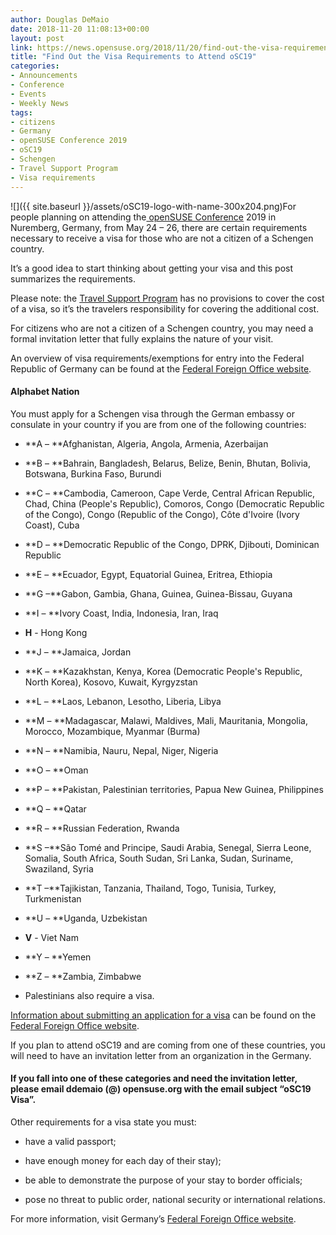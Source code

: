 ```yaml
---
author: Douglas DeMaio
date: 2018-11-20 11:08:13+00:00
layout: post
link: https://news.opensuse.org/2018/11/20/find-out-the-visa-requirements-to-attend-osc19/
title: "Find Out the Visa Requirements to Attend oSC19"
categories:
- Announcements
- Conference
- Events
- Weekly News
tags:
- citizens
- Germany
- openSUSE Conference 2019
- oSC19
- Schengen
- Travel Support Program
- Visa requirements
---
```

![]({{ site.baseurl }}/assets/oSC19-logo-with-name-300x204.png)For people planning on attending the[ openSUSE Conference](https://events.opensuse.org/conference/oSC18) 2019 in Nuremberg, Germany, from May 24 – 26, there are certain requirements necessary to receive a visa for those who are not a citizen of a Schengen country.

It’s a good idea to start thinking about getting your visa and this post summarizes the requirements.

Please note: the [Travel Support Program](https://en.opensuse.org/openSUSE:Travel_Support_Program) has no provisions to cover the cost of a visa, so it’s the travelers responsibility for covering the additional cost.

For citizens who are not a citizen of a Schengen country, you may need a formal invitation letter that fully explains the nature of your visit.

An overview of visa requirements/exemptions for entry into the Federal Republic of Germany can be found at the [Federal Foreign Office website](https://www.auswaertiges-amt.de/en/einreiseundaufenthalt/visabestimmungen-node/staatenlistevisumpflicht-node).


#### **Alphabet Nation**


<!-- more -->You must apply for a Schengen visa through the German embassy or consulate in your country if you are from one of the following countries:



 	
  * **A – **Afghanistan, Algeria, Angola, Armenia, Azerbaijan

 	
  * **B – **Bahrain, Bangladesh, Belarus, Belize, Benin, Bhutan, Bolivia, Botswana, Burkina Faso, Burundi

 	
  * **C – **Cambodia, Cameroon, Cape Verde, Central African Republic, Chad, China (People's Republic), Comoros, Congo (Democratic Republic of the Congo), Congo (Republic of the Congo), Côte d'Ivoire (Ivory Coast), Cuba

 	
  * **D – **Democratic Republic of the Congo, DPRK, Djibouti, Dominican Republic

 	
  * **E – **Ecuador, Egypt, Equatorial Guinea, Eritrea, Ethiopia

 	
  * **G –**Gabon, Gambia, Ghana, Guinea, Guinea-Bissau, Guyana

 	
  * **I – **Ivory Coast, India, Indonesia, Iran, Iraq

 	
  * **H** - Hong Kong

 	
  * **J – **Jamaica, Jordan

 	
  * **K – **Kazakhstan, Kenya, Korea (Democratic People's Republic, North Korea), Kosovo, Kuwait, Kyrgyzstan

 	
  * **L – **Laos, Lebanon, Lesotho, Liberia, Libya

 	
  * **M – **Madagascar, Malawi, Maldives, Mali, Mauritania, Mongolia, Morocco, Mozambique, Myanmar (Burma)

 	
  * **N – **Namibia, Nauru, Nepal, Niger, Nigeria

 	
  * **O – **Oman

 	
  * **P – **Pakistan, Palestinian territories, Papua New Guinea, Philippines

 	
  * **Q – **Qatar

 	
  * **R – **Russian Federation, Rwanda

 	
  * **S –**São Tomé and Principe, Saudi Arabia, Senegal, Sierra Leone, Somalia, South Africa, South Sudan, Sri Lanka, Sudan, Suriname, Swaziland, Syria

 	
  * **T –**Tajikistan, Tanzania, Thailand, Togo, Tunisia, Turkey, Turkmenistan

 	
  * **U – **Uganda, Uzbekistan

 	
  * **V** - Viet Nam

 	
  * **Y – **Yemen

 	
  * **Z – **Zambia, Zimbabwe



 	
  * Palestinians also require a visa.


[Information about submitting an application for a visa](https://www.auswaertiges-amt.de/en/einreiseundaufenthalt/visabestimmungen-node) can be found on the [Federal Foreign Office website](https://www.auswaertiges-amt.de/en/einreiseundaufenthalt/visabestimmungen-node/staatenlistevisumpflicht-node).

If you plan to attend oSC19 and are coming from one of these countries, you will need to have an invitation letter from an organization in the Germany.


#### **If you fall into one of these categories and need the invitation letter, please email ddemaio (@) opensuse.org with the email subject “oSC19 Visa”.**


Other requirements for a visa state you must:



 	
  * have a valid passport;

 	
  * have enough money for each day of their stay);

 	
  * be able to demonstrate the purpose of your stay to border officials;

 	
  * pose no threat to public order, national security or international relations.


For more information, visit Germany’s [Federal Foreign Office website](https://www.auswaertiges-amt.de/en/einreiseundaufenthalt/visabestimmungen-node/staatenlistevisumpflicht-node).		
